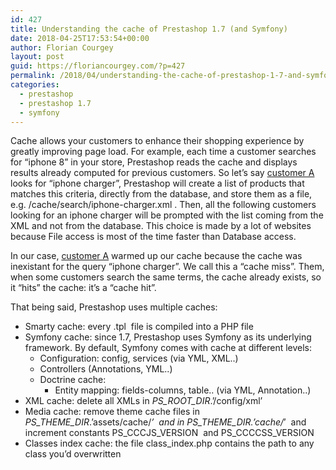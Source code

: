 ```yaml
---
id: 427
title: Understanding the cache of Prestashop 1.7 (and Symfony)
date: 2018-04-25T17:53:54+00:00
author: Florian Courgey
layout: post
guid: https://floriancourgey.com/?p=427
permalink: /2018/04/understanding-the-cache-of-prestashop-1-7-and-symfony/
categories:
  - prestashop
  - prestashop 1.7
  - symfony
---
```

Cache allows your customers to enhance their shopping experience by greatly improving page load. For example, each time a customer searches for &#8220;iphone 8&#8221; in your store, Prestashop reads the cache and displays results already computed for previous customers. So let&#8217;s say <span style="text-decoration: underline;">customer A</span> looks for &#8220;iphone charger&#8221;, Prestashop will create a list of products that matches this criteria, directly from the database, and store them as a file, e.g. <span class="lang:default decode:true crayon-inline ">/cache/search/iphone-charger.xml</span> . Then, all the following customers looking for an iphone charger will be prompted with the list coming from the XML and not from the database. This choice is made by a lot of websites because File access is most of the time faster than Database access.

In our case, <span style="text-decoration: underline;">customer A</span> warmed up our cache because the cache was inexistant for the query &#8220;iphone charger&#8221;. We call this a &#8220;cache miss&#8221;. Them, when some customers search the same terms, the cache already exists, so it &#8220;hits&#8221; the cache: it&#8217;s a &#8220;cache hit&#8221;.

That being said, Prestashop uses multiple caches:

  * Smarty cache: every <span class="lang:default decode:true crayon-inline ">.tpl</span>  file is compiled into a PHP file
  * Symfony cache: since 1.7, Prestashop uses Symfony as its underlying framework. By default, Symfony comes with cache at different levels: 
      * Configuration: config, services (via YML, XML..)
      * Controllers (Annotations, YML..)
      * Doctrine cache: 
          * Entity mapping: fields-columns, table.. (via YML, Annotation..)
  * XML cache: delete all XMLs in <span class="lang:php decode:true crayon-inline ">_PS_ROOT_DIR_.&#8217;/config/xml&#8217;</span>
  * Media cache: remove theme cache files in <span class="lang:php decode:true crayon-inline ">_PS_THEME_DIR_.&#8217;assets/cache/*&#8217;</span> <span class="pl-s"> and in <span class="lang:php decode:true crayon-inline">_PS_THEME_DIR_.&#8217;cache/*&#8217;</span>  and increment constants <span class="lang:default decode:true crayon-inline ">PS_CCCJS_VERSION</span>  and <span class="lang:default decode:true crayon-inline ">PS_CCCCSS_VERSION</span> </span>
  * Classes index cache: the file class_index.php contains the path to any class you&#8217;d overwritten